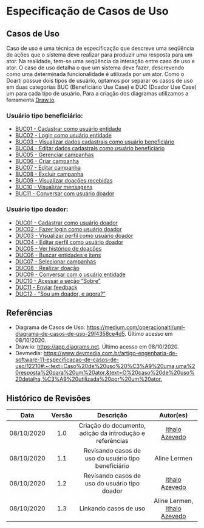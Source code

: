 # Especificação de Casos de Uso  

## Casos de Uso

Caso de uso é uma técnica de especificação que descreve uma seqüência de ações que o sistema deve realizar para produzir uma resposta para um ator. Na realidade, tem-se uma seqüência da interação entre caso de uso e ator. O caso de uso detalha o que um sistema deve fazer, descrevendo como uma determinada funcionalidade é utilizada por um ator. Como o Doarti possue dois tipos de usuário, optamos por separar os casos de uso em duas categorias BUC (Beneficiário Use Case) e DUC (Doador Use Case) um para cada tipo de usuário. Para a criação dos diagramas utilizamos a ferramenta [Draw.io](app.diagrams.net).

### Usuário tipo beneficiário:

- [BUC01 - Cadastrar como usuário entidade](casos/BUC01.md)
- [BUC02 - Login como usuário entidade](casos/BUC02.md)
- [BUC03 - Visualizar dados cadastrais como usuário beneficiário](casos/BUC03.md)
- [BUC04 - Editar dados cadastrais como usuário beneficiário](casos/BUC04.md)
- [BUC05 - Gerenciar campanhas](casos/BUC05.md)
- [BUC06 - Criar campanha](casos/BUC06.md)
- [BUC07 - Editar campanha](casos/BUC07.md)
- [BUC08 - Excluir campanha](casos/BUC08.md)
- [BUC09 - Visualizar doações recebidas](casos/BUC09.md)
- [BUC10 - Visualizar mensagens](casos/BUC10.md)
- [BUC11 - Conversar com usuário doador](casos/BUC11.md)

### Usuário tipo doador:

- [DUC01 - Cadastrar como usuário doador](casos/DUC01.md)
- [DUC02 - Fazer login como usuário doador](casos/DUC02.md)
- [DUC03 - Visualizar perfil como usuário doador](casos/DUC03.md)
- [DUC04 - Editar perfil como usuário doador](casos/DUC04.md)
- [DUC05 - Ver histórico de doações](casos/DUC05.md)
- [DUC06 - Buscar entidades e itens](casos/DUC06.md)
- [DUC07 - Selecionar campanhas](casos/DUC07.md)
- [DUC08 - Realizar doação](casos/DUC08.md)
- [DUC09 - Conversar com o usuário entidade](casos/DUC09.md)
- [DUC10 - Acessar a seção “Sobre”](casos/DUC10.md)
- [DUC11 - Enviar feedback](casos/DUC11.md)
- [DUC12 - “Sou um doador, e agora?”](casos/DUC12.md)

## Referências

* Diagrama de Casos de Uso: <https://medium.com/operacionalti/uml-diagrama-de-casos-de-uso-29f4358ce4d5>. Último acesso  em 08/10/2020.
* Draw.io: <https://app.diagrams.net>. Último acesso em 08/10/2020.
* Devmedia: <https://www.devmedia.com.br/artigo-engenharia-de-software-11-especificacao-de-casos-de-uso/12210#:~:text=Caso%20de%20uso%20%C3%A9%20uma,uma%20resposta%20para%20um%20ator.&text=O%20caso%20de%20uso%20detalha,%C3%A9%20utilizada%20por%20um%20ator.>

## Histórico de Revisões

|    Data    | Versão |                        Descrição                         |                            Autor(es)                             |
| :--------: | :----: | :------------------------------------------------------: | :--------------------------------------------------------------: |
| 08/10/2020 |  1.0   | Criação do documento, adição da introdução e referências |        [Ithalo Azevedo](https://github.com/ithaloazevedo)        |
| 08/10/2020 |  1.1   |   Revisando casos de uso do usuário tipo beneficiário    |                           Aline Lermen                           |
| 08/10/2020 |  1.2   |      Revisando casos de uso do usuário tipo doador       |        [Ithalo Azevedo](https://github.com/ithaloazevedo)        |
| 08/10/2020 |  1.3   |                  Linkando casos de uso                   | Aline Lermen, [Ithalo Azevedo](https://github.com/ithaloazevedo) |
